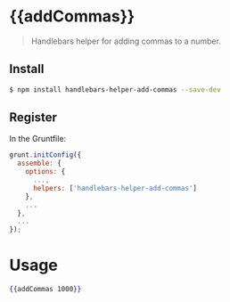 # {{addCommas}}

> Handlebars helper for adding commas to a number.

## Install

```sh
$ npm install handlebars-helper-add-commas --save-dev
```

## Register

In the Gruntfile:
```js
grunt.initConfig({
  assemble: {
    options: {
      ...,
      helpers: ['handlebars-helper-add-commas']
    },
    ...
  },
  ...
});
```

# Usage

```hbs
{{addCommas 1000}}
```
